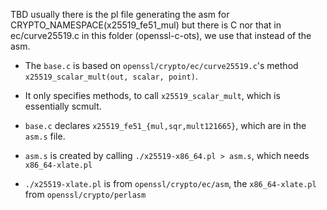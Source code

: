 TBD
usually there is the pl file generating the asm for CRYPTO_NAMESPACE(x25519_fe51_mul)
but there is C nor that in ec/curve25519.c
in this folder (openssl-c-ots), we use that instead of the asm.






















- The `base.c` is based on `openssl/crypto/ec/curve25519.c`'s method `x25519_scalar_mult(out, scalar, point)`.
- It only specifies methods, to call `x25519_scalar_mult`, which is essentially scmult.
- `base.c` declares `x25519_fe51_{mul,sqr,mult121665}`, which are in the `asm.s` file.
- `asm.s` is created by calling `./x25519-x86_64.pl > asm.s`, which needs `x86_64-xlate.pl`

- `./x25519-xlate.pl` is from `openssl/crypto/ec/asm`, the `x86_64-xlate.pl` from `openssl/crypto/perlasm`



